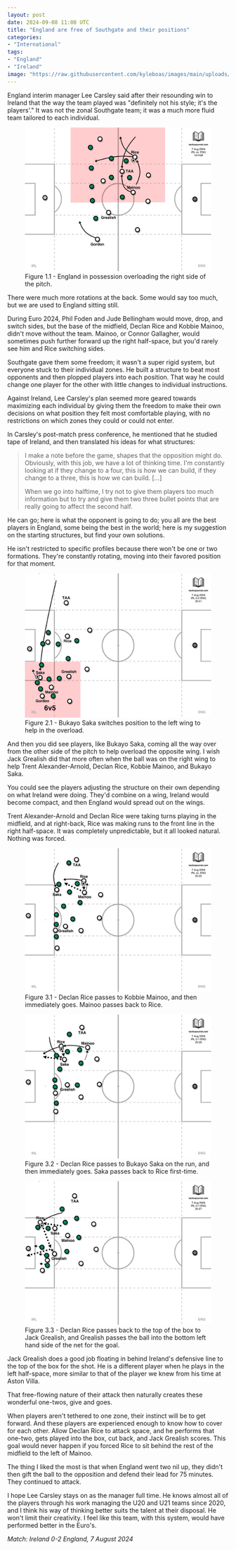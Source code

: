 ```yaml
---
layout: post
date: 2024-09-08 11:00 UTC
title: "England are free of Southgate and their positions"
categories:
- "International"
tags:
- "England"
- "Ireland"
image: "https://raw.githubusercontent.com/kyleboas/images/main/uploads/2024/09/08/Image-08Sep2024_01:49:34.png"
---
```


England interim manager Lee Carsley said after their resounding win to Ireland that the way the team played was "definitely not his style; it's the players'." It was not the zonal Southgate team; it was a much more fluid team tailored to each individual.

<!---more---> 

<figure>
    <img src="https://raw.githubusercontent.com/kyleboas/images/main/uploads/2024/09/08/Image-08Sep2024_00:40:33.png">
    <figcaption>Figure 1.1 - England in possession overloading the right side of the pitch.</figcaption>
</figure>

There were much more rotations at the back. Some would say too much, but we are used to England sitting still.

During Euro 2024, Phil Foden and Jude Bellingham would move, drop, and switch sides, but the base of the midfield, Declan Rice and Kobbie Mainoo, didn't move without the team. Mainoo, or Connor Gallagher, would sometimes push further forward up the right half-space, but you'd rarely see him and Rice switching sides. 

Southgate gave them some freedom; it wasn't a super rigid system, but everyone stuck to their individual zones. He built a structure to beat most opponents and then plopped players into each position. That way he could change one player for the other with little changes to individual instructions.

Against Ireland, Lee Carsley's plan seemed more geared towards maximizing each individual by giving them the freedom to make their own decisions on what position they felt most comfortable playing, with no restrictions on which zones they could or could not enter. 

In Carsley's post-match press conference, he mentioned that he studied tape of Ireland, and then translated his ideas for what structures:


> I make a note before the game, shapes that the opposition might do. Obviously, with this job, we have a lot of thinking time. I'm constantly looking at if they change to a four, this is how we can build, if they change to a three, this is how we can build. [...] 
>  
> When we go into halftime, I try not to give them players too much information but to try and give them two three bullet points that are really going to affect the second half.

He can go; here is what the opponent is going to do; you all are the best players in England, some being the best in the world; here is my suggestion on the starting structures, but find your own solutions. 

He isn't restricted to specific profiles because there won't be one or two formations. They're constantly rotating, moving into their favored position for that moment.

<figure>
    <img src="https://raw.githubusercontent.com/kyleboas/images/main/uploads/2024/09/08/Image-08Sep2024_00:40:39.png">
    <figcaption>Figure 2.1 - Bukayo Saka switches position to the left wing to help in the overload.</figcaption>
</figure>

And then you did see players, like Bukayo Saka, coming all the way over from the other side of the pitch to help overload the opposite wing. I wish Jack Grealish did that more often when the ball was on the right wing to help Trent Alexander-Arnold, Declan Rice, Kobbie Mainoo, and Bukayo Saka.

You could see the players adjusting the structure on their own depending on what Ireland were doing. They'd combine on a wing, Ireland would become compact, and then England would spread out on the wings. 

Trent Alexander-Arnold and Declan Rice were taking turns playing in the midfield, and at right-back, Rice was making runs to the front line in the right half-space. It was completely unpredictable, but it all looked natural. Nothing was forced.

<figure>
    <img src="https://raw.githubusercontent.com/kyleboas/images/main/uploads/2024/09/08/Image-08Sep2024_00:40:35.png">
    <figcaption>Figure 3.1 - Declan Rice passes to Kobbie Mainoo, and then immediately goes. Mainoo passes back to Rice.</figcaption>
</figure>
<figure>
    <img src="https://raw.githubusercontent.com/kyleboas/images/main/uploads/2024/09/08/Image-08Sep2024_00:40:36.png">
    <figcaption>Figure 3.2 - Declan Rice passes to Bukayo Saka on the run, and then immediately goes. Saka passes back to Rice first-time.</figcaption>
</figure>
<figure>
    <img src="https://raw.githubusercontent.com/kyleboas/images/main/uploads/2024/09/08/Image-08Sep2024_00:40:38.png">
    <figcaption>Figure 3.3 - Declan Rice passes back to the top of the box to Jack Grealish, and Grealish passes the ball into the bottom left hand side of the net for the goal.</figcaption>
</figure>

Jack Grealish does a good job floating in behind Ireland's defensive line to the top of the box for the shot. He is a different player when he plays in the left half-space, more similar to that of the player we knew from his time at Aston Villa. 

That free-flowing nature of their attack then naturally creates these wonderful one-twos, give and goes. 

When players aren't tethered to one zone, their instinct will be to get forward. And these players are experienced enough to know how to cover for each other. Allow Declan Rice to attack space, and he performs that one-two, gets played into the box, cut back, and Jack Grealish scores. This goal would never happen if you forced Rice to sit behind the rest of the midfield to the left of Mainoo. 

The thing I liked the most is that when England went two nil up, they didn't then gift the ball to the opposition and defend their lead for 75 minutes. They continued to attack. 

I hope Lee Carsley stays on as the manager full time. He knows almost all of the players through his work managing the U20 and U21 teams since 2020, and I think his way of thinking better suits the talent at their disposal. He won't limit their creativity. I feel like this team, with this system, would have performed better in the Euro's.

*Match: Ireland 0-2 England, 7 August 2024*